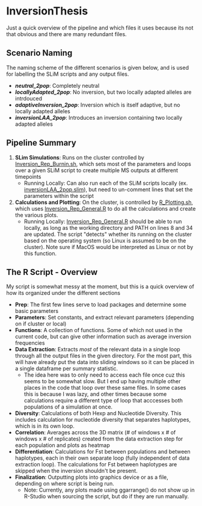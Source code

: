 # InversionThesis

Just a quick overview of the pipeline and which files it uses because its not that obvious and there are many redundant files.

## Scenario Naming
The naming scheme of the different scenarios is given below, and is used for labelling the SLiM scripts and any output files.

- ***neutral_2pop***: Completely neutral
- ***locallyAdapted_2pop***: No inversion, but two locally adapted alleles are intrdouced
- ***adaptiveInversion_2pop***: Inversion which is itself adaptive, but no locally adapted alleles
- ***inversionLAA_2pop***: Introduces an inversion containing two locally adapted alleles

## Pipeline Summary

1. **SLim Simulations**: Runs on the cluster controlled by [Inversion_Rep_Burnin.sh](Inversion_Rep_Burnin.sh), which sets most of the parameters and loops over a given SLiM script to create multiple MS outputs at different timepoints
    - Running Locally: Can also run each of the SLiM scripts locally (ex. [inversionLAA_2pop.slim](slim_scripts/inversionLAA_2pop.slim)), but need to un-comment lines that set the parameters within the script
2. **Calculations and Plotting**: On the cluster, is controlled by [R_Plotting.sh](R_Plotting.sh), which uses [Inversion_Rep_General.R](R_Scripts/Inversion_Rep_General.R) to do all the calculations and create the various plots.
    - Running Locally: [Inversion_Rep_General.R](R_Scripts/Inversion_Rep_General.R) should be able to run locally, as long as the working directory and PATH on lines 8 and 34 are updated. The script "detects" whether its running on the cluster based on the operating system (so Linux is assumed to be on the cluster). Note sure if MacOS would be interpreted as Linux or not by this function.
    
## The R Script - Overview
My script is somewhat messy at the moment, but this is a quick overview of how its organized under the different sections
- **Prep**: The first few lines serve to load packages and determine some basic parameters
- **Parameters**: Set constants, and extract relevant parameters (depending on if cluster or local)
- **Functions**: A collection of functions. Some of which not used in the current code, but can give other information such as average inversion frequencies
- **Data Extraction**: Extracts *most* of the relevant data in a single loop through all the output files in the given directory. For the most part, this will have already put the data into sliding windows so it can be placed in a single dataframe per summary statistic.
    - The idea here was to only need to access each file once cuz this seems to be somewhat slow. But I end up having multiple other places in the code that loop over these same files. In some cases this is because I was lazy, and other times because some calculations require a different type of loop that acccesses both populations of a simulation at once.
- **Diversity**: Calculations of both Hexp and Nucleotide Diversity. This includes calculation for nucleotide diversity that separates haplotypes, which is in its own loop.
- **Correlation**: Averages across the 3D matrix (# of windows x # of windows x # of replicates) created from the data extraction step for each population and plots as heatmap
- **Differentiation**: Calculations for Fst between populations and between haplotypes, each in their own separate loop (fully independent of data extraction loop). The calculations for Fst between haplotypes are skipped when the inversion shouldn't be present.
- **Finalization**: Outputting plots into graphics device or as a file, depending on where script is being run.
    - Note: Currently, any plots made using ggarrange() do not show up in R-Studio when sourcing the script, but do if they are run manually.
